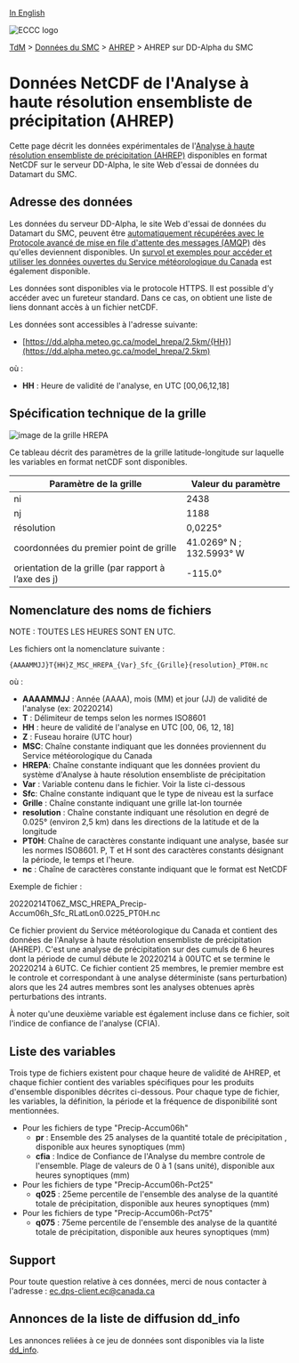 [In English](readme_hrepa-datamart_en.md)

![ECCC logo](../../img_eccc-logo.png)

[TdM](../../readme_fr.md) > [Données du SMC](../readme_fr.md) > [AHREP](readme_hrepa_fr.md) > AHREP sur DD-Alpha du SMC

# Données NetCDF de l'Analyse à haute résolution ensembliste de précipitation (AHREP)

Cette page décrit les données expérimentales de l'[Analyse à haute résolution ensembliste de précipitation (AHREP)](readme_hrepa_fr.md) disponibles en format NetCDF sur le serveur DD-Alpha, le site Web d'essai de données du Datamart du SMC.

## Adresse des données 

Les données du serveur DD-Alpha, le site Web d'essai de données du Datamart du SMC, peuvent être [automatiquement récupérées avec le Protocole avancé de mise en file d'attente des messages (AMQP)](../../msc-datamart/amqp_fr.md) dès qu'elles deviennent disponibles. Un [survol et exemples pour accéder et utiliser les données ouvertes du Service météorologique du Canada](../../usage/readme_fr.md) est également disponible.

Les données sont disponibles via le protocole HTTPS. Il est possible d’y accéder avec un fureteur standard. Dans ce cas, on obtient une liste de liens donnant accès à un fichier netCDF. 

Les données sont accessibles à l'adresse suivante:

* [https://dd.alpha.meteo.gc.ca/model_hrepa/2.5km/{HH}](https://dd.alpha.meteo.gc.ca/model_hrepa/2.5km)

où :
* __HH__ : Heure de validité de l'analyse, en UTC [00,06,12,18]

## Spécification technique de la grille

![image de la grille HREPA](https://collaboration.cmc.ec.gc.ca/cmc/cmos/public_doc/msc-data/nwp_hrepa/grille_hrepa.png)

Ce tableau décrit des paramètres de la grille latitude-longitude sur laquelle les variables en format netCDF sont disponibles.

| Paramètre de la grille                                          | Valeur du paramètre      |
|-----------------------------------------------------------------|--------------------------|
| ni                                                              | 2438                     |
| nj                                                              | 1188                     |
| résolution                                                      | 0,0225°                  |
| coordonnées du premier point de grille                          | 41.0269° N ; 132.5993° W |
| orientation de la grille (par rapport à l’axe des j)            | -115.0°                  |

## Nomenclature des noms de fichiers 

NOTE : TOUTES LES HEURES SONT EN UTC.

Les fichiers ont la nomenclature suivante :

`{AAAAMMJJ}T{HH}Z_MSC_HREPA_{Var}_Sfc_{Grille}{resolution}_PT0H.nc`

où : 

* __AAAAMMJJ__ : Année (AAAA), mois (MM) et jour (JJ) de validité de l'analyse (ex: 20220214)
* __T__ : Délimiteur de temps selon les normes ISO8601
* __HH__ : heure de validité de l'analyse en UTC [00, 06, 12, 18]
* __Z__ : Fuseau horaire (UTC hour)
* __MSC__: Chaîne constante indiquant que les données proviennent du Service météorologique du Canada 
* __HREPA__: Chaîne constante indiquant que les données provient du système d'Analyse à haute résolution ensembliste de précipitation
* __Var__ : Variable contenu dans le fichier. Voir la liste ci-dessous
* __Sfc__: Chaîne constante indiquant que le type de niveau est la surface
* __Grille__ : Chaîne constante indiquant une grille lat-lon tournée
* __resolution__ : Chaîne constante indiquant une résolution en degré de 0.025° (environ 2,5 km) dans les directions de la latitude et de la longitude
* __PT0H__: Chaîne de caractères constante indiquant une analyse, basée sur les normes ISO8601. P, T et H sont des caractères constants désignant la période, le temps et l'heure.
* __nc__ : Chaîne de caractères constante indiquant que le format est NetCDF

Exemple de fichier :

20220214T06Z_MSC_HREPA_Precip-Accum06h_Sfc_RLatLon0.0225_PT0H.nc

Ce fichier provient du Service météorologique du Canada et contient des données de l'Analyse à haute résolution ensembliste de précipitation (AHREP). C'est une analyse de précipitation sur des cumuls de 6 heures dont la période de cumul débute le 20220214 à 00UTC et se termine le 20220214 à 6UTC. Ce fichier contient 25 membres, le premier membre est le controle et correspondant à une analyse déterministe (sans perturbation) alors que les 24 autres membres sont les analyses obtenues après perturbations des intrants.

À noter qu'une deuxième variable est également incluse dans ce fichier, soit l'indice de confiance de l'analyse (CFIA).

## Liste des variables

Trois type de fichiers existent pour chaque heure de validité de AHREP, et chaque fichier contient des variables spécifiques pour les produits d'ensemble disponibles décrites ci-dessous. Pour chaque type de fichier, les variables, la définition, la période et la fréquence de disponibilité sont mentionnées.

* Pour les fichiers de type "Precip-Accum06h"
    * __pr__ : Ensemble des 25 analyses de la quantité totale de précipitation , disponible aux heures synoptiques (mm)
    * __cfia__ : Indice de Confiance de l'Analyse du membre controle de l'ensemble. Plage de valeurs de 0 à 1 (sans unité), disponible aux heures synoptiques (mm)
* Pour les fichiers de type "Precip-Accum06h-Pct25"
    * __q025__ : 25eme percentile de l'ensemble des analyse de la quantité totale de précipitation, disponible aux heures synoptiques (mm)
* Pour les fichiers de type "Precip-Accum06h-Pct75"
    * __q075__ : 75eme percentile de l'ensemble des analyse de la quantité totale de précipitation, disponible aux heures synoptiques (mm)


## Support

Pour toute question relative à ces données, merci de nous contacter à l'adresse : [ec.dps-client.ec@canada.ca](mailto:ec.dps-client.ec@canada.ca)

## Annonces de la liste de diffusion dd_info 

Les annonces reliées à ce jeu de données sont disponibles via la liste [dd_info](https://lists.ec.gc.ca/cgi-bin/mailman/listinfo/dd_info).





























